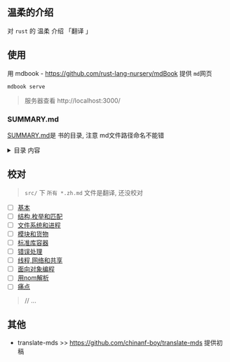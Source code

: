 ## 温柔的介绍

对 `rust` 的 温柔 介绍 「翻译 」

## 使用 

用 mdbook  - https://github.com/rust-lang-nursery/mdBook 提供 `md`网页

```
mdbook serve
```

> 服务器查看 http://localhost:3000/

### SUMMARY.md 

[SUMMARY.md](./src/SUMMARY.md)是 书的目录, 注意 md文件路径命名不能错

<details>

<summary> 目录 内容</summary>

``` m
# 概要

[介绍](./readme.zh.md)

-   [基本](./1-basics.zh.md)
-   [结构,枚举和匹配](./2-structs-enums-lifetimes.zh.md)
-   [文件系统和进程](./3-filesystem.zh.md)
-   [模块和货物](./4-modules.zh.md)
-   [标准库容器](./5-stdlib-containers.zh.md)
-   [错误处理](./6-error-handling.zh.md)
-   [线程,网络和共享](./7-shared-and-networking.zh.md)
-   [面向对象编程](./object-orientation.zh.md)
-   [用nom解析](./nom-intro.zh.md)
-   [痛点](./pain-points.zh.md)

```

</details>


## 校对

> `src/` 下 `所有 *.zh.md` 文件是翻译, 还没校对


- [ ] [基本](./1-basics.zh.md)
- [ ] [结构,枚举和匹配](./2-structs-enums-lifetimes.zh.md)
- [ ] [文件系统和进程](./3-filesystem.zh.md)
- [ ] [模块和货物](./4-modules.zh.md)
- [ ] [标准库容器](./5-stdlib-containers.zh.md)
- [ ] [错误处理](./6-error-handling.zh.md)
- [ ] [线程,网络和共享](./7-shared-and-networking.zh.md)
- [ ] [面向对象编程](./object-orientation.zh.md)
- [ ] [用nom解析](./nom-intro.zh.md)
- [ ] [痛点](./pain-points.zh.md)

> // ...


## 其他

- translate-mds >> https://github.com/chinanf-boy/translate-mds 提供初稿
